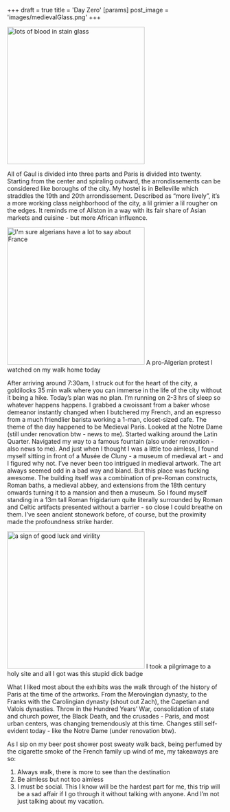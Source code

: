 +++
draft = true
title = 'Day Zero'
[params]
    post_image = 'images/medievalGlass.png'
+++

<img src="medievalGlass.png" alt="lots of blood in stain glass" style="height: 20rem;">

All of Gaul is divided into three parts and Paris is divided into twenty. Starting from the center and spiraling outward, the arrondissements can be considered like boroughs of the city. My hostel is in Belleville which straddles the 19th and 20th arrondissement. Described as “more lively”, it’s a more working class neighborhood of the city, a lil grimier a lil rougher on the edges. It reminds me of Allston in a way with its fair share of Asian markets and cuisine - but more African influence. 

<img src="algerianProtest.png" alt="I'm sure algerians have a lot to say about France" style="height: 20rem;">
A pro-Algerian protest I watched on my walk home today

After arriving around 7:30am, I struck out for the heart of the city, a goldilocks 35 min walk where you can immerse in the life of the city without it being a hike. Today’s plan was no plan. I’m running on 2-3 hrs of sleep so whatever happens happens. I grabbed a cwoissant from a baker whose demeanor instantly changed when I butchered my French, and an espresso from a much friendlier barista working a 1-man, closet-sized cafe.
The theme of the day happened to be Medieval Paris. Looked at the Notre Dame (still under renovation btw - news to me). Started walking around the Latin Quarter. Navigated my way to a famous fountain (also under renovation - also news to me). And just when I thought I was a little too aimless, I found myself sitting in front of a Musée de Cluny - a museum of medieval art - and I figured why not.
I’ve never been too intrigued in medieval artwork. The art always seemed odd in a bad way and bland. But this place was fucking awesome. The building itself was a combination of pre-Roman constructs, Roman baths, a medieval abbey, and extensions from the 18th century onwards turning it to a mansion and then a museum. So I found myself standing in a 13m tall Roman frigidarium quite literally surrounded by Roman and Celtic artifacts presented without a barrier - so close I could breathe on them. I’ve seen ancient stonework before, of course, but the proximity made the profoundness strike harder.

<img src="dickBadges.png" alt="a sign of good luck and virility" style="height: 20rem;">
I took a pilgrimage to a holy site and all I got was this stupid dick badge

What I liked most about the exhibits was the walk through of the history of Paris at the time of the artworks. From the Merovingian dynasty, to the Franks with the Carolingian dynasty (shout out Zach), the Capetian and Valois dynasties. Throw in the Hundred Years’ War, consolidation of state and church power, the Black Death, and the crusades - Paris, and most urban centers, was changing tremendously at this time. Changes still self-evident today - like the Notre Dame (under renovation btw).

As I sip on my beer post shower post sweaty walk back, being perfumed by the cigarette smoke of the French family up wind of me, my takeaways are so:
1. Always walk, there is more to see than the destination 
2. Be aimless but not too aimless
3. I must be social. This I know will be the hardest part for me, this trip will be a sad affair if I go through it without talking with anyone. And I’m not just talking about my vacation. 
